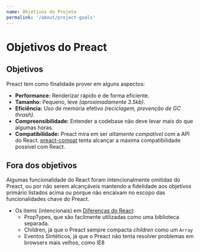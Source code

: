 ```yaml
---
name: Objetivos do Projeto
permalink: '/about/project-goals'
---
```


# Objetivos do Preact

## Objetivos

Preact tem como finalidade prover em alguns aspectos:

- **Performance:** Renderizar rápido e de forma eficiente.
- **Tamanho:** Pequeno, leve _(aproximadamente 3.5kb)_.
- **Eficiência:** Uso de memória efetivo _(reciclagem, prevenção de GC thrash)_.
- **Compreensibilidade:** Entender a codebase não deve levar mais do que algumas horas.
- **Compatibilidade:** Preact mira em ser _altamente compatível_ com a API do React. [preact-compat] tenta alcançar a máxima compatibilidade possível com React.

## Fora dos objetivos

Algumas funcionalidade do React foram intencionalmente omitidas do Preact, ou por não serem alcançáveis mantendo a fidelidade aos objetívos primário listados acima ou porque não encaixam no escopo das funcionalidades chave do Preact.

- Os items (intencionais) em [Diferenças do React](/guide/v10/differences-to-react):
    - PropTypes, que são facilmente utilizadas como uma biblioteca separada.
    - Children, já que o Preact sempre compacta _children_ como um `Array`
    - Eventos Sintéticos, já que o Preact não tenta resolver problemas em browsers mais velhos, como IE8

[preact-compat]: https://github.com/preactjs/preact-compat/
